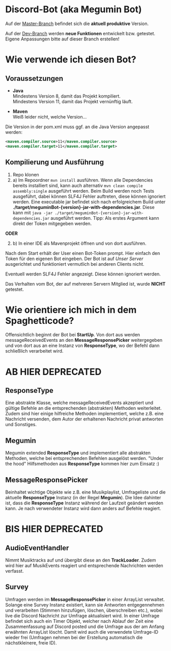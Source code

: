 # Discord-Bot (aka Megumin Bot)

Auf der [Master-Branch](https://github.com/Maexm/Discord-Bot/tree/master) befindet sich die **aktuell produktive** Version.

Auf der [Dev-Branch](https://github.com/Maexm/Discord-Bot/tree/dev) werden **neue Funktionen** entwickelt bzw. getestet. Eigene Anpassungen bitte auf dieser Branch erstellen!

# Wie verwende ich diesen Bot?

## Voraussetzungen
- **Java**\
Mindestens Version 8, damit das Projekt kompiliert.\
Mindestens Version 11, damit das Projekt vernünftig läuft.

- **Maven**\
Weiß leider nicht, welche Version...

Die Version in der pom.xml muss ggf. an die Java Version angepasst werden:
```xml
<maven.compiler.source>11</maven.compiler.source>
<maven.compiler.target>11</maven.compiler.target>
```
## Kompilierung und Ausführung

1. Repo klonen
2. a) Im Repoordner `mvn install` ausführen. Wenn alle Dependencies bereits installiert sind, kann auch alternativ `mvn clean compile assembly:single` ausgeführt werden. Beim Build werden noch Tests ausgeführt, dabei können SLF4J Fehler auftreten, diese können ignoriert werden. Eine executable jar befindet sich nach erfolgreichem Build unter **./target/meguminBot-{version}-jar-with-dependencies.jar**. Diese kann mit `java -jar ./target/meguminBot-{version}-jar-with-dependencies.jar` ausgeführt werden. Tipp: Als erstes Argument kann direkt der Token mitgegeben werden.

**ODER**

2. b) In einer IDE als Mavenprojekt öffnen und von dort ausführen.

Nach dem Start erhält der User einen Bot-Token prompt. Hier einfach den Token für den eigenen Bot eingeben.
Der Bot ist auf *Unser Server* ausgerichtet und funktioniert vermutlich bei anderen Clients nicht.

Eventuell werden SLF4J Fehler angezeigt. Diese können ignoriert werden.

Das Verhalten vom Bot, der auf mehreren Servern Mitglied ist, wurde **NICHT** getestet.

# Wie orientiere ich mich in dem Spaghetticode?

Offensichtlich beginnt der Bot bei **StartUp**. Von dort aus werden messageReceivedEvents an den **MessageResponsePicker** weitergegeben und von dort aus an eine Instanz von **ResponseType**, wo der Befehl dann schließlich verarbeitet wird.

# AB HIER DEPRECATED

## ResponseType
Eine abstrakte Klasse, welche messageReceivedEvents akzeptiert und gültige Befehle an die entsprechenden (abstrakten) Methoden weiterleitet. Zudem sind hier einige hilfreiche Methoden implementiert, welche z.B. eine Nachricht versenden, dem Autor der erhaltenen Nachricht privat antworten und Sonstiges.

## Megumin
Megumin extended **ResponseType** und implementiert alle abstrakten Methoden, welche bei entsprechenden Befehlen ausgelöst werden.
"Under the hood" Hilfsmethoden aus **ResponseType** kommen hier zum Einsatz :)

## MessageResponsePicker
Beinhaltet wichtige Objekte wie z.B. eine Musikplaylist, Umfrageliste und die aktuelle **ResponseType** Instanz (in der Regel **Megumin**).
Die Idee dahinter ist, dass die **ResponseType** Instanz während der Laufzeit geändert werden kann. Je nach verwendeter Instanz wird dann anders auf Befehle reagiert.

# BIS HIER DEPRECATED

## AudioEventHandler
Nimmt Musiktracks auf und übergibt diese an den **TrackLoader**. Zudem wird hier auf MusikEvents reagiert und entsprechende Nachrichten werden verfasst.

## Survey
Umfragen werden im **MessageResponsePicker** in einer ArrayList verwaltet. Solange eine Survey Instanz existiert, kann sie Antworten entgegennehmen und verarbeiten (Stimmen hinzufügen, löschen, überschreiben etc.), wobei live die Discord Nachricht zur Umfrage aktualisiert wird. In einer Umfrage befindet sich auch ein Timer Objekt, welcher nach Ablauf der Zeit eine Zusammenfassung auf Discord posted und die Umfrage aus der am Anfang erwähnten ArrayList löscht. Damit wird auch die verwendete Umfrage-ID wieder frei (Umfragen nehmen bei der Erstellung automatisch die nächstkleinere, freie ID).

